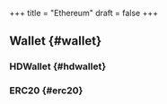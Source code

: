 +++
title = "Ethereum"
draft = false
+++

## Wallet {#wallet}


### HDWallet {#hdwallet}


### ERC20 {#erc20}
